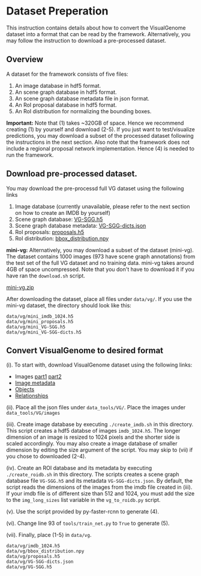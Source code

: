 # Dataset Preperation
This instruction contains details about how to convert the VisualGenome dataset into a format that can be read by the framework. Alternatively,
you may follow the instruction to download a pre-processed dataset.

## Overview

A dataset for the framework consists of five files:
1. An image database in hdf5 format.
2. An scene graph database in hdf5 format.
3. An scene graph database metadata file in json format.
4. An RoI proposal database in hdf5 format.
5. An RoI distribution for normalizing the bounding boxes.

**Important:** Note that (1) takes ~320GB of space. Hence we recommend creating (1) by yourself and download (2-5). If you just want to test/visualize predictions,
you may download a subset of the processed dataset following the instructions in the next section.
Also note that the framework does not include a regional proposal network implementation. Hence (4) is needed to run the framework.

## Download pre-processed dataset.
You may download the pre-processd full VG dataset using the following links
1. Image database (currently unavailable, please refer to the next section on how to create an IMDB by yourself)
2. Scene graph database: [VG-SGG.h5](http://cvgl.stanford.edu/scene-graph/dataset/VG-SGG.h5)
3. Scene graph database metadata: [VG-SGG-dicts.json](http://cvgl.stanford.edu/scene-graph/dataset/VG-SGG-dicts.json)
4. RoI proposals: [proposals.h5](http://cvgl.stanford.edu/scene-graph/dataset/proposals.h5)
5. RoI distribution: [bbox_distribution.npy](http://cvgl.stanford.edu/scene-graph/dataset/bbox_distribution.npy)

**mini-vg:** Alternatively, you may download a subset of the dataset (mini-vg). The dataset contains 1000 images (973 have scene graph annotations) from the test set
of the full VG dataset and no training data. mini-vg takes around 4GB of space uncompressed. Note that you don't have to download it if you have ran the `download.sh` script.

[mini-vg.zip](http://cvgl.stanford.edu/scene-graph/dataset/mini-vg.zip)

After downloading the dataset, place all files under `data/vg/`. If you use the mini-vg dataset, the directory should look like this:

```
data/vg/mini_imdb_1024.h5
data/vg/mini_proposals.h5
data/vg/mini_VG-SGG.h5
data/vg/mini_VG-SGG-dicts.h5
```


## Convert VisualGenome to desired format
(i). To start with, download VisualGenome dataset using the following links:
- Images [part1](https://cs.stanford.edu/people/rak248/VG_100K_2/images.zip) [part2](https://cs.stanford.edu/people/rak248/VG_100K_2/images2.zip)
- [Image metadata](http://cvgl.stanford.edu/scene-graph/VG/image_data.json)
- [Objects](http://cvgl.stanford.edu/scene-graph/VG/objects.json)
- [Relationships](http://cvgl.stanford.edu/scene-graph/VG/relationships.json)

(ii). Place all the json files under `data_tools/VG/`. Place the images under `data_tools/VG/images`

(iii). Create image database by executing `./create_imdb.sh` in this directory. This script creates a hdf5 databse of images `imdb_1024.h5`. 
The longer dimension of an image is resized to 1024 pixels and the shorter side is scaled accordingly. You may also create a image database of smaller dimension by
editing the size argument of the script. You may skip to (vii) if you chose to downloaded (2-4).

(iv). Create an ROI database and its metadata by executing `./create_roidb.sh` in this directory. The scripts creates a scene graph database file `VG-SGG.h5` and its metadata `VG-SGG-dicts.json`.
By default, the script reads the dimensions of the images from the imdb file created in (iii). If your imdb file is of different size than 512 and 1024, you must add the size to
the `img_long_sizes` list variable in the `vg_to_roidb.py` script.

(v). Use the script provided by py-faster-rcnn to generate (4).

(vi). Change line 93 of `tools/train_net.py` to `True` to generate (5).

(vii). Finally, place (1-5) in `data/vg`.

```
data/vg/imdb_1024.h5
data/vg/bbox_distribution.npy
data/vg/proposals.h5
data/vg/VG-SGG-dicts.json
data/vg/VG-SGG.h5
```
